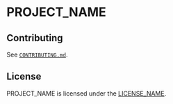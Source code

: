 # PROJECT_NAME

## Contributing

See [`CONTRIBUTING.md`](CONTRIBUTING.md).

## License

PROJECT_NAME is licensed under the [LICENSE_NAME](LICENSE).
